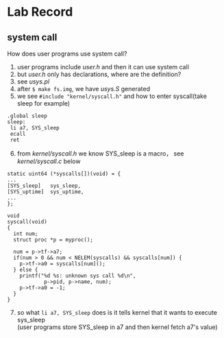 # Lab Record
## system call
How does user programs use system call?  
1. user programs include *user.h* and then it can use system call
2. but *user.h* only has declarations, where are the definition?
3. see *usys.pl*
4. after `$ make fs.img`, we have *usys.S* generated
5. we see `#include "kernel/syscall.h"` and how to enter syscall(take sleep for example)
```
.global sleep
sleep:
 li a7, SYS_sleep
 ecall
 ret
```
6. from *kernel/syscall.h* we know SYS_sleep is a macro， see *kernel/syscall.c* below
```
static uint64 (*syscalls[])(void) = {
...
[SYS_sleep]   sys_sleep,
[SYS_uptime]  sys_uptime,
...
};
```
```
void
syscall(void)
{
  int num;
  struct proc *p = myproc();

  num = p->tf->a7;
  if(num > 0 && num < NELEM(syscalls) && syscalls[num]) {
    p->tf->a0 = syscalls[num]();
  } else {
    printf("%d %s: unknown sys call %d\n",
            p->pid, p->name, num);
    p->tf->a0 = -1;
  }
}
```
7. so what `li a7, SYS_sleep` does is it tells kernel that it wants to execute sys_sleep  
(user programs store SYS_sleep in a7 and then kernel fetch a7's value)
